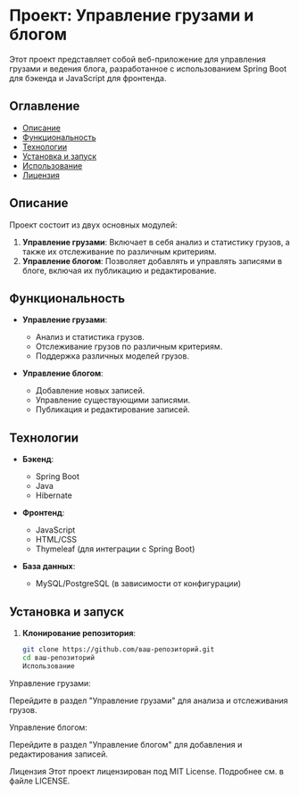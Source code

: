 # Проект: Управление грузами и блогом

Этот проект представляет собой веб-приложение для управления грузами и ведения блога, разработанное с использованием Spring Boot для бэкенда и JavaScript для фронтенда.

## Оглавление

- [Описание](#описание)
- [Функциональность](#функциональность)
- [Технологии](#технологии)
- [Установка и запуск](#установка-и-запуск)
- [Использование](#использование)
- [Лицензия](#лицензия)

## Описание

Проект состоит из двух основных модулей:
1. **Управление грузами**: Включает в себя анализ и статистику грузов, а также их отслеживание по различным критериям.
2. **Управление блогом**: Позволяет добавлять и управлять записями в блоге, включая их публикацию и редактирование.

## Функциональность

- **Управление грузами**:
  - Анализ и статистика грузов.
  - Отслеживание грузов по различным критериям.
  - Поддержка различных моделей грузов.

- **Управление блогом**:
  - Добавление новых записей.
  - Управление существующими записями.
  - Публикация и редактирование записей.

## Технологии

- **Бэкенд**:
  - Spring Boot
  - Java
  - Hibernate

- **Фронтенд**:
  - JavaScript
  - HTML/CSS
  - Thymeleaf (для интеграции с Spring Boot)

- **База данных**:
  - MySQL/PostgreSQL (в зависимости от конфигурации)

## Установка и запуск

1. **Клонирование репозитория**:
   ```bash
   git clone https://github.com/ваш-репозиторий.git
   cd ваш-репозиторий
   Использование
Управление грузами:

Перейдите в раздел "Управление грузами" для анализа и отслеживания грузов.

Управление блогом:

Перейдите в раздел "Управление блогом" для добавления и редактирования записей.

Лицензия
Этот проект лицензирован под MIT License. Подробнее см. в файле LICENSE.
